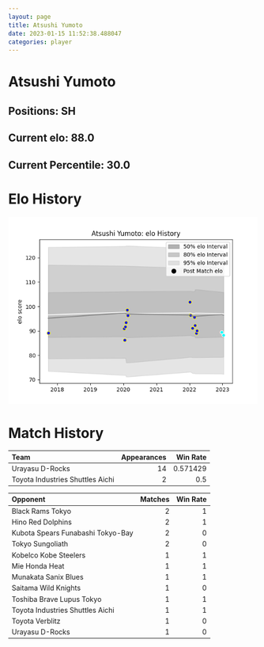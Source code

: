 ```yaml
---  
layout: page  
title: Atsushi Yumoto  
date: 2023-01-15 11:52:38.488047  
categories: player  
---
```

# Atsushi Yumoto

## Positions: SH

## Current elo: 88.0

## Current Percentile: 30.0

# Elo History


![elo history](history_AtsushiYumoto.png)
# Match History


| Team                             |   Appearances |   Win Rate |
|:---------------------------------|--------------:|-----------:|
| Urayasu D-Rocks                  |            14 |   0.571429 |
| Toyota Industries Shuttles Aichi |             2 |   0.5      |

| Opponent                          |   Matches |   Win Rate |
|:----------------------------------|----------:|-----------:|
| Black Rams Tokyo                  |         2 |          1 |
| Hino Red Dolphins                 |         2 |          1 |
| Kubota Spears Funabashi Tokyo-Bay |         2 |          0 |
| Tokyo Sungoliath                  |         2 |          0 |
| Kobelco Kobe Steelers             |         1 |          1 |
| Mie Honda Heat                    |         1 |          1 |
| Munakata Sanix Blues              |         1 |          1 |
| Saitama Wild Knights              |         1 |          0 |
| Toshiba Brave Lupus Tokyo         |         1 |          1 |
| Toyota Industries Shuttles Aichi  |         1 |          1 |
| Toyota Verblitz                   |         1 |          0 |
| Urayasu D-Rocks                   |         1 |          0 |